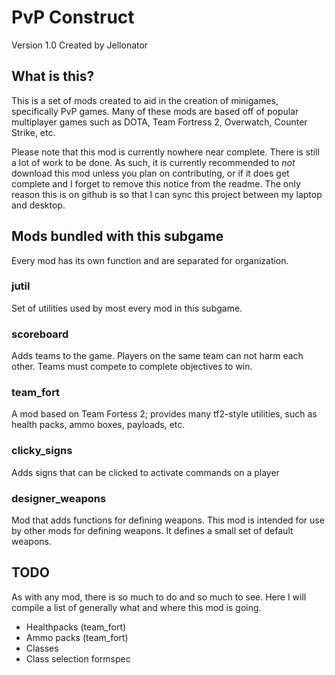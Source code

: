 PvP Construct
=============
Version 1.0
Created by Jellonator

What is this?
-------------
This is a set of mods created to aid in the creation of minigames,
specifically PvP games. Many of these mods are based off of popular multiplayer
games such as DOTA, Team Fortress 2, Overwatch, Counter Strike, etc.

Please note that this mod is currently nowhere near complete. There is still a
lot of work to be done. As such, it is currently recommended to *not* download
this mod unless you plan on contributing, or if it does get complete and I
forget to remove this notice from the readme. The only reason this is on github
is so that I can sync this project between my laptop and desktop.

Mods bundled with this subgame
------------------------------
Every mod has its own function and are separated for organization.

### jutil
Set of utilities used by most every mod in this subgame.

### scoreboard
Adds teams to the game. Players on the same team can not harm each other.
Teams must compete to complete objectives to win.

### team_fort
A mod based on Team Fortess 2; provides many tf2-style utilities, such as
health packs, ammo boxes, payloads, etc.

### clicky_signs
Adds signs that can be clicked to activate commands on a player

### designer_weapons
Mod that adds functions for defining weapons. This mod is intended for use by
other mods for defining weapons. It defines a small set of default weapons.

TODO
----
As with any mod, there is so much to do and so much to see. Here I will compile
a list of generally what and where this mod is going.

 - Healthpacks (team_fort)
 - Ammo packs (team_fort)
 - Classes
 - Class selection formspec
